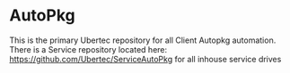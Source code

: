 # AutoPkg


This is the primary Ubertec repository for all Client Autopkg automation. There is a Service repository located here: https://github.com/Ubertec/ServiceAutoPkg for all inhouse service drives
